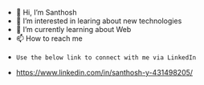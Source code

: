 - 👋 Hi, I’m Santhosh
- 👀 I’m interested in learing about new technologies
- 🌱 I’m currently learning about Web 
- 📫 How to reach me 
-     Use the below link to connect with me via LinkedIn
-   https://www.linkedin.com/in/santhosh-y-431498205/

<!---
Santhosh908/Santhosh908 is a ✨ special ✨ repository because its `README.md` (this file) appears on your GitHub profile.
You can click the Preview link to take a look at your changes.
--->
